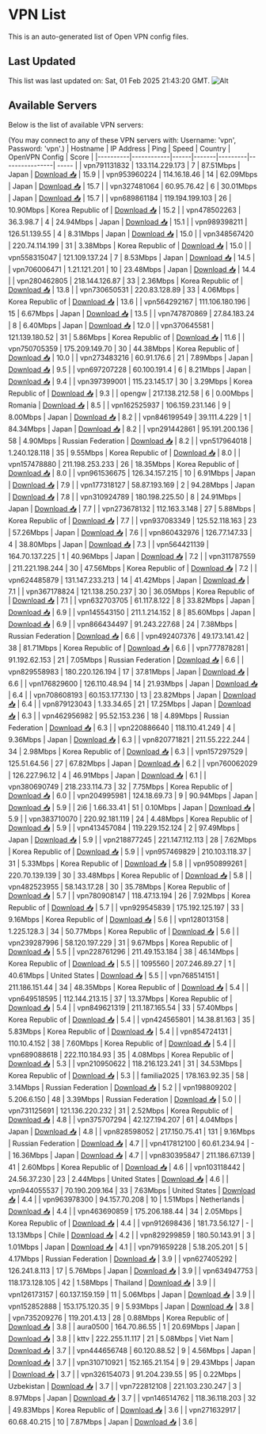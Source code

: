 # VPN List

This is an auto-generated list of Open VPN config files.

## Last Updated

This list was last updated on: Sat, 01 Feb 2025 21:43:20 GMT.
![Alt](https://repobeats.axiom.co/api/embed/186b98318ef1479477931607c1ad7d823f12451f.svg "Repobeats analytics image")

## Available Servers

Below is the list of available VPN servers:

(You may connect to any of these VPN servers with: Username: 'vpn', Password: 'vpn'.)
| Hostname | IP Address | Ping | Speed | Country | OpenVPN Config | Score |
|----------|------------|------|-------|---------|----------------| ----- |
| vpn791131832 | 133.114.229.173 | 7 | 87.51Mbps | Japan | [Download 📥](./configs/server_0_JP.ovpn) | 15.9 |
| vpn953960224 | 114.16.18.46 | 14 | 62.09Mbps | Japan | [Download 📥](./configs/server_1_JP.ovpn) | 15.7 |
| vpn327481064 | 60.95.76.42 | 6 | 30.01Mbps | Japan | [Download 📥](./configs/server_2_JP.ovpn) | 15.7 |
| vpn689861184 | 119.194.199.103 | 26 | 10.90Mbps | Korea Republic of | [Download 📥](./configs/server_3_KR.ovpn) | 15.2 |
| vpn478502263 | 36.3.98.7 | 4 | 24.94Mbps | Japan | [Download 📥](./configs/server_4_JP.ovpn) | 15.1 |
| vpn989398211 | 126.51.139.55 | 4 | 8.31Mbps | Japan | [Download 📥](./configs/server_5_JP.ovpn) | 15.0 |
| vpn348567420 | 220.74.114.199 | 31 | 3.38Mbps | Korea Republic of | [Download 📥](./configs/server_6_KR.ovpn) | 15.0 |
| vpn558315047 | 121.109.137.24 | 7 | 8.53Mbps | Japan | [Download 📥](./configs/server_7_JP.ovpn) | 14.5 |
| vpn706006471 | 1.21.121.201 | 10 | 23.48Mbps | Japan | [Download 📥](./configs/server_8_JP.ovpn) | 14.4 |
| vpn280462805 | 218.144.126.87 | 33 | 2.36Mbps | Korea Republic of | [Download 📥](./configs/server_9_KR.ovpn) | 13.8 |
| vpn730650531 | 220.83.128.89 | 33 | 4.06Mbps | Korea Republic of | [Download 📥](./configs/server_10_KR.ovpn) | 13.6 |
| vpn564292167 | 111.106.180.196 | 15 | 6.67Mbps | Japan | [Download 📥](./configs/server_11_JP.ovpn) | 13.5 |
| vpn747870869 | 27.84.183.24 | 8 | 6.40Mbps | Japan | [Download 📥](./configs/server_12_JP.ovpn) | 12.0 |
| vpn370645581 | 121.139.180.52 | 31 | 5.86Mbps | Korea Republic of | [Download 📥](./configs/server_13_KR.ovpn) | 11.6 |
| vpn750705359 | 175.209.149.70 | 30 | 44.38Mbps | Korea Republic of | [Download 📥](./configs/server_14_KR.ovpn) | 10.0 |
| vpn273483216 | 60.91.176.6 | 21 | 7.89Mbps | Japan | [Download 📥](./configs/server_15_JP.ovpn) | 9.5 |
| vpn697207228 | 60.100.191.4 | 6 | 8.21Mbps | Japan | [Download 📥](./configs/server_16_JP.ovpn) | 9.4 |
| vpn397399001 | 115.23.145.17 | 30 | 3.29Mbps | Korea Republic of | [Download 📥](./configs/server_17_KR.ovpn) | 9.3 |
| opengw | 217.138.212.58 | 6 | 0.00Mbps | Romania | [Download 📥](./configs/server_18_RO.ovpn) | 8.5 |
| vpn162525937 | 106.159.231.146 | 9 | 8.00Mbps | Japan | [Download 📥](./configs/server_19_JP.ovpn) | 8.2 |
| vpn846199549 | 39.111.4.229 | 1 | 84.34Mbps | Japan | [Download 📥](./configs/server_20_JP.ovpn) | 8.2 |
| vpn291442861 | 95.191.200.136 | 58 | 4.90Mbps | Russian Federation | [Download 📥](./configs/server_21_RU.ovpn) | 8.2 |
| vpn517964018 | 1.240.128.118 | 35 | 9.55Mbps | Korea Republic of | [Download 📥](./configs/server_22_KR.ovpn) | 8.0 |
| vpn157478880 | 211.198.253.233 | 26 | 18.35Mbps | Korea Republic of | [Download 📥](./configs/server_23_KR.ovpn) | 8.0 |
| vpn961536675 | 126.34.157.215 | 10 | 6.91Mbps | Japan | [Download 📥](./configs/server_24_JP.ovpn) | 7.9 |
| vpn177318127 | 58.87.193.169 | 2 | 94.28Mbps | Japan | [Download 📥](./configs/server_25_JP.ovpn) | 7.8 |
| vpn310924789 | 180.198.225.50 | 8 | 24.91Mbps | Japan | [Download 📥](./configs/server_26_JP.ovpn) | 7.7 |
| vpn273678132 | 112.163.3.148 | 27 | 5.88Mbps | Korea Republic of | [Download 📥](./configs/server_27_KR.ovpn) | 7.7 |
| vpn937083349 | 125.52.118.163 | 23 | 57.26Mbps | Japan | [Download 📥](./configs/server_28_JP.ovpn) | 7.6 |
| vpn860432976 | 126.77.147.33 | 4 | 38.80Mbps | Japan | [Download 📥](./configs/server_29_JP.ovpn) | 7.3 |
| vpn564421139 | 164.70.137.225 | 1 | 40.96Mbps | Japan | [Download 📥](./configs/server_30_JP.ovpn) | 7.2 |
| vpn311787559 | 211.221.198.244 | 30 | 47.56Mbps | Korea Republic of | [Download 📥](./configs/server_31_KR.ovpn) | 7.2 |
| vpn624485879 | 131.147.233.213 | 14 | 41.42Mbps | Japan | [Download 📥](./configs/server_32_JP.ovpn) | 7.1 |
| vpn367178824 | 121.138.250.237 | 30 | 36.05Mbps | Korea Republic of | [Download 📥](./configs/server_33_KR.ovpn) | 7.1 |
| vpn632703705 | 61.117.8.122 | 8 | 33.82Mbps | Japan | [Download 📥](./configs/server_34_JP.ovpn) | 6.9 |
| vpn145543150 | 211.1.214.152 | 8 | 85.60Mbps | Japan | [Download 📥](./configs/server_35_JP.ovpn) | 6.9 |
| vpn866434497 | 91.243.227.68 | 24 | 7.38Mbps | Russian Federation | [Download 📥](./configs/server_36_RU.ovpn) | 6.6 |
| vpn492407376 | 49.173.141.42 | 38 | 81.71Mbps | Korea Republic of | [Download 📥](./configs/server_37_KR.ovpn) | 6.6 |
| vpn777878281 | 91.192.62.153 | 21 | 7.05Mbps | Russian Federation | [Download 📥](./configs/server_38_RU.ovpn) | 6.6 |
| vpn829558983 | 180.220.126.194 | 17 | 37.81Mbps | Japan | [Download 📥](./configs/server_39_JP.ovpn) | 6.6 |
| vpn176829600 | 126.110.48.94 | 14 | 21.93Mbps | Japan | [Download 📥](./configs/server_40_JP.ovpn) | 6.4 |
| vpn708608193 | 60.153.177.130 | 13 | 23.82Mbps | Japan | [Download 📥](./configs/server_41_JP.ovpn) | 6.4 |
| vpn879123043 | 1.33.34.65 | 21 | 17.25Mbps | Japan | [Download 📥](./configs/server_42_JP.ovpn) | 6.3 |
| vpn462956982 | 95.52.153.236 | 18 | 4.89Mbps | Russian Federation | [Download 📥](./configs/server_43_RU.ovpn) | 6.3 |
| vpn220886640 | 118.110.41.249 | 4 | 9.36Mbps | Japan | [Download 📥](./configs/server_44_JP.ovpn) | 6.3 |
| vpn820771821 | 211.55.222.244 | 34 | 2.98Mbps | Korea Republic of | [Download 📥](./configs/server_45_KR.ovpn) | 6.3 |
| vpn157297529 | 125.51.64.56 | 27 | 67.82Mbps | Japan | [Download 📥](./configs/server_46_JP.ovpn) | 6.2 |
| vpn760062029 | 126.227.96.12 | 4 | 46.91Mbps | Japan | [Download 📥](./configs/server_47_JP.ovpn) | 6.1 |
| vpn380690749 | 218.233.114.73 | 32 | 7.75Mbps | Korea Republic of | [Download 📥](./configs/server_48_KR.ovpn) | 6.0 |
| vpn204995981 | 124.18.69.73 | 9 | 90.94Mbps | Japan | [Download 📥](./configs/server_49_JP.ovpn) | 5.9 |
| 2i6 | 1.66.33.41 | 51 | 0.10Mbps | Japan | [Download 📥](./configs/server_50_JP.ovpn) | 5.9 |
| vpn383710070 | 220.92.181.119 | 24 | 4.48Mbps | Korea Republic of | [Download 📥](./configs/server_51_KR.ovpn) | 5.9 |
| vpn413457084 | 119.229.152.124 | 2 | 97.49Mbps | Japan | [Download 📥](./configs/server_52_JP.ovpn) | 5.9 |
| vpn218877245 | 221.147.112.113 | 28 | 7.62Mbps | Korea Republic of | [Download 📥](./configs/server_53_KR.ovpn) | 5.9 |
| vpn957469829 | 210.103.118.37 | 31 | 5.33Mbps | Korea Republic of | [Download 📥](./configs/server_54_KR.ovpn) | 5.8 |
| vpn950899261 | 220.70.139.139 | 30 | 33.48Mbps | Korea Republic of | [Download 📥](./configs/server_55_KR.ovpn) | 5.8 |
| vpn482523955 | 58.143.17.28 | 30 | 35.78Mbps | Korea Republic of | [Download 📥](./configs/server_56_KR.ovpn) | 5.7 |
| vpn780908147 | 118.47.13.194 | 26 | 7.92Mbps | Korea Republic of | [Download 📥](./configs/server_57_KR.ovpn) | 5.7 |
| vpn929545839 | 175.192.125.197 | 33 | 9.16Mbps | Korea Republic of | [Download 📥](./configs/server_58_KR.ovpn) | 5.6 |
| vpn128013158 | 1.225.128.3 | 34 | 50.77Mbps | Korea Republic of | [Download 📥](./configs/server_59_KR.ovpn) | 5.6 |
| vpn239287996 | 58.120.197.229 | 31 | 9.67Mbps | Korea Republic of | [Download 📥](./configs/server_60_KR.ovpn) | 5.5 |
| vpn228761296 | 211.49.153.184 | 38 | 46.14Mbps | Korea Republic of | [Download 📥](./configs/server_61_KR.ovpn) | 5.5 |
| 1095560 | 207.246.89.27 | 1 | 40.61Mbps | United States | [Download 📥](./configs/server_62_US.ovpn) | 5.5 |
| vpn768514151 | 211.186.151.44 | 34 | 48.35Mbps | Korea Republic of | [Download 📥](./configs/server_63_KR.ovpn) | 5.4 |
| vpn649518595 | 112.144.213.15 | 37 | 13.37Mbps | Korea Republic of | [Download 📥](./configs/server_64_KR.ovpn) | 5.4 |
| vpn849621319 | 211.187.165.54 | 33 | 57.40Mbps | Korea Republic of | [Download 📥](./configs/server_65_KR.ovpn) | 5.4 |
| vpn424565801 | 14.38.81.163 | 35 | 5.83Mbps | Korea Republic of | [Download 📥](./configs/server_66_KR.ovpn) | 5.4 |
| vpn854724131 | 110.10.4.152 | 38 | 7.60Mbps | Korea Republic of | [Download 📥](./configs/server_67_KR.ovpn) | 5.4 |
| vpn689088618 | 222.110.184.93 | 35 | 4.08Mbps | Korea Republic of | [Download 📥](./configs/server_68_KR.ovpn) | 5.3 |
| vpn210950622 | 118.216.123.241 | 31 | 34.53Mbps | Korea Republic of | [Download 📥](./configs/server_69_KR.ovpn) | 5.3 |
| familia2025 | 178.163.92.35 | 58 | 3.14Mbps | Russian Federation | [Download 📥](./configs/server_70_RU.ovpn) | 5.2 |
| vpn198809202 | 5.206.6.150 | 48 | 3.39Mbps | Russian Federation | [Download 📥](./configs/server_71_RU.ovpn) | 5.0 |
| vpn731125691 | 121.136.220.232 | 31 | 2.52Mbps | Korea Republic of | [Download 📥](./configs/server_72_KR.ovpn) | 4.8 |
| vpn375707294 | 42.127.194.207 | 61 | 4.04Mbps | Japan | [Download 📥](./configs/server_73_JP.ovpn) | 4.8 |
| vpn828598052 | 217.150.75.41 | 131 | 9.16Mbps | Russian Federation | [Download 📥](./configs/server_74_RU.ovpn) | 4.7 |
| vpn417812100 | 60.61.234.94 | - | 16.36Mbps | Japan | [Download 📥](./configs/server_75_JP.ovpn) | 4.7 |
| vpn830395847 | 211.186.67.139 | 41 | 2.60Mbps | Korea Republic of | [Download 📥](./configs/server_76_KR.ovpn) | 4.6 |
| vpn103118442 | 24.56.37.230 | 23 | 2.44Mbps | United States | [Download 📥](./configs/server_77_US.ovpn) | 4.6 |
| vpn944055537 | 70.190.209.164 | 33 | 7.63Mbps | United States | [Download 📥](./configs/server_78_US.ovpn) | 4.4 |
| vpn963978300 | 94.157.70.208 | 10 | 1.51Mbps | Netherlands | [Download 📥](./configs/server_79_NL.ovpn) | 4.4 |
| vpn463690859 | 175.206.188.44 | 34 | 2.05Mbps | Korea Republic of | [Download 📥](./configs/server_80_KR.ovpn) | 4.4 |
| vpn912698436 | 181.73.56.127 | - | 13.13Mbps | Chile | [Download 📥](./configs/server_81_CL.ovpn) | 4.2 |
| vpn829299859 | 180.50.143.91 | 3 | 1.01Mbps | Japan | [Download 📥](./configs/server_82_JP.ovpn) | 4.1 |
| vpn791659228 | 5.18.205.201 | 5 | 4.17Mbps | Russian Federation | [Download 📥](./configs/server_83_RU.ovpn) | 3.9 |
| vpn627405292 | 126.241.8.113 | 17 | 5.76Mbps | Japan | [Download 📥](./configs/server_84_JP.ovpn) | 3.9 |
| vpn634947753 | 118.173.128.105 | 42 | 1.58Mbps | Thailand | [Download 📥](./configs/server_85_TH.ovpn) | 3.9 |
| vpn126173157 | 60.137.159.159 | 11 | 5.06Mbps | Japan | [Download 📥](./configs/server_86_JP.ovpn) | 3.9 |
| vpn152852888 | 153.175.120.35 | 9 | 5.93Mbps | Japan | [Download 📥](./configs/server_87_JP.ovpn) | 3.8 |
| vpn735209276 | 119.201.4.13 | 28 | 0.88Mbps | Korea Republic of | [Download 📥](./configs/server_88_KR.ovpn) | 3.8 |
| aura0500 | 164.70.86.55 | 1 | 20.69Mbps | Japan | [Download 📥](./configs/server_89_JP.ovpn) | 3.8 |
| kttv | 222.255.11.117 | 21 | 5.08Mbps | Viet Nam | [Download 📥](./configs/server_90_VN.ovpn) | 3.7 |
| vpn444656748 | 60.120.88.52 | 9 | 4.56Mbps | Japan | [Download 📥](./configs/server_91_JP.ovpn) | 3.7 |
| vpn310710921 | 152.165.21.154 | 9 | 29.43Mbps | Japan | [Download 📥](./configs/server_92_JP.ovpn) | 3.7 |
| vpn326154073 | 91.204.239.55 | 95 | 0.22Mbps | Uzbekistan | [Download 📥](./configs/server_93_UZ.ovpn) | 3.7 |
| vpn722812108 | 221.103.230.247 | 3 | 8.97Mbps | Japan | [Download 📥](./configs/server_94_JP.ovpn) | 3.7 |
| vpn146514762 | 118.36.118.203 | 32 | 49.83Mbps | Korea Republic of | [Download 📥](./configs/server_95_KR.ovpn) | 3.6 |
| vpn271632917 | 60.68.40.215 | 10 | 7.87Mbps | Japan | [Download 📥](./configs/server_96_JP.ovpn) | 3.6 |
